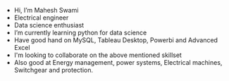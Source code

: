-  Hi, I’m Mahesh Swami
-  Electrical engineer
-  Data science enthusiast
-  I’m currently learning python for data science
-  Have good hand on MySQL, Tableau Desktop, Powerbi and Advanced Excel
- I'm looking to collaborate on the above mentioned skillset
- Also good at Energy management, power systems, Electrical machines, Switchgear and protection.

<!---
maheshswami1994/maheshswami1994 is a ✨ special ✨ repository because its `README.md` (this file) appears on your GitHub profile.
You can click the Preview link to take a look at your changes.
--->
